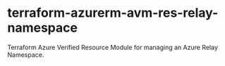 # terraform-azurerm-avm-res-relay-namespace

Terraform Azure Verified Resource Module for managing an Azure Relay Namespace.
